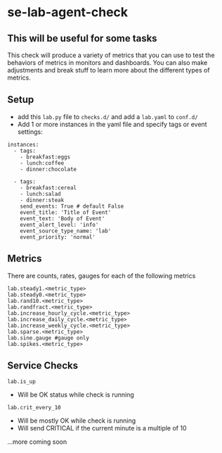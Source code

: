 # se-lab-agent-check

## This will be useful for some tasks

This check will produce a variety of metrics that you can use to test the behaviors of metrics in monitors and dashboards. You can also make adjustments and break stuff to learn more about the different types of metrics.

## Setup

-   add this `lab.py` file to `checks.d/` and add a `lab.yaml` to `conf.d/`
-   Add 1 or more instances in the yaml file and specify tags or event settings:

```
instances:
  - tags:
    - breakfast:eggs
    - lunch:coffee
    - dinner:chocolate

  - tags:
    - breakfast:cereal
    - lunch:salad
    - dinner:steak
    send_events: True # default False
    event_title: 'Title of Event'
    event_text: 'Body of Event'
    event_alert_level: 'info'
    event_source_type_name: 'lab'
    event_priority: 'normal'

```

## Metrics

There are counts, rates, gauges for each of the following metrics

```
lab.steady1.<metric_type>
lab.steady0.<metric_type>
lab.rand10.<metric_type>
lab.randfract.<metric_type>
lab.increase_hourly_cycle.<metric_type>
lab.increase_daily_cycle.<metric_type>
lab.increase_weekly_cycle.<metric_type>
lab.sparse.<metric_type>
lab.sine.gauge #gauge only
lab.spikes.<metric_type>
```

## Service Checks

`lab.is_up`

-   Will be OK status while check is running

`lab.crit_every_10`

-   Will be mostly OK while check is running
-   Will send CRITICAL if the current minute is a multiple of 10

...more coming soon
